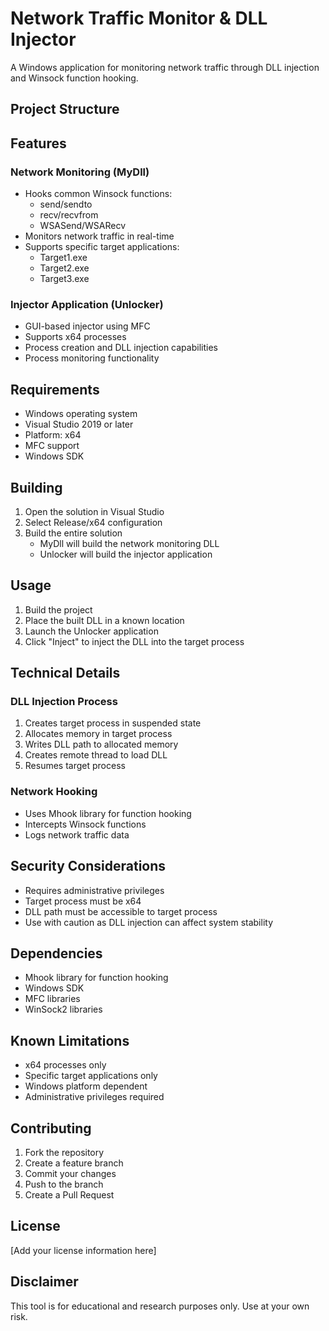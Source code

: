 # Network Traffic Monitor & DLL Injector

A Windows application for monitoring network traffic through DLL injection and Winsock function hooking.

## Project Structure 

## Features

### Network Monitoring (MyDll)
- Hooks common Winsock functions:
  - send/sendto
  - recv/recvfrom
  - WSASend/WSARecv
- Monitors network traffic in real-time
- Supports specific target applications:
  - Target1.exe
  - Target2.exe
  - Target3.exe

### Injector Application (Unlocker)
- GUI-based injector using MFC
- Supports x64 processes
- Process creation and DLL injection capabilities
- Process monitoring functionality

## Requirements

- Windows operating system
- Visual Studio 2019 or later
- Platform: x64
- MFC support
- Windows SDK

## Building

1. Open the solution in Visual Studio
2. Select Release/x64 configuration
3. Build the entire solution
   - MyDll will build the network monitoring DLL
   - Unlocker will build the injector application

## Usage

1. Build the project
2. Place the built DLL in a known location
3. Launch the Unlocker application
4. Click "Inject" to inject the DLL into the target process

## Technical Details

### DLL Injection Process
1. Creates target process in suspended state
2. Allocates memory in target process
3. Writes DLL path to allocated memory
4. Creates remote thread to load DLL
5. Resumes target process

### Network Hooking
- Uses Mhook library for function hooking
- Intercepts Winsock functions
- Logs network traffic data

## Security Considerations

- Requires administrative privileges
- Target process must be x64
- DLL path must be accessible to target process
- Use with caution as DLL injection can affect system stability

## Dependencies

- Mhook library for function hooking
- Windows SDK
- MFC libraries
- WinSock2 libraries

## Known Limitations

- x64 processes only
- Specific target applications only
- Windows platform dependent
- Administrative privileges required

## Contributing

1. Fork the repository
2. Create a feature branch
3. Commit your changes
4. Push to the branch
5. Create a Pull Request

## License

[Add your license information here]

## Disclaimer

This tool is for educational and research purposes only. Use at your own risk.
